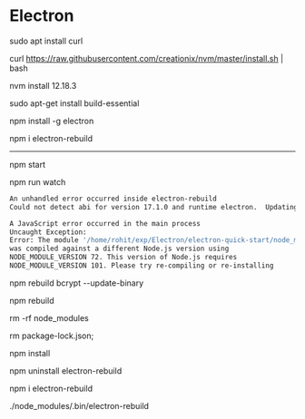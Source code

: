 # Electron

sudo apt install curl

curl https://raw.githubusercontent.com/creationix/nvm/master/install.sh | bash

nvm install 12.18.3

sudo apt-get install build-essential

npm install -g electron

npm i electron-rebuild
_____________________________________________


npm start 

npm run watch

```bash
An unhandled error occurred inside electron-rebuild
Could not detect abi for version 17.1.0 and runtime electron.  Updating "node-abi" might help solve this issue if it is a new release of electron

A JavaScript error occurred in the main process
Uncaught Exception:
Error: The module '/home/rohit/exp/Electron/electron-quick-start/node_modules/node-pty/build/Release/pty.node'
was compiled against a different Node.js version using
NODE_MODULE_VERSION 72. This version of Node.js requires
NODE_MODULE_VERSION 101. Please try re-compiling or re-installing
```


npm rebuild bcrypt --update-binary

npm rebuild

rm -rf node_modules

rm package-lock.json;

npm install

npm uninstall electron-rebuild

npm i electron-rebuild

./node_modules/.bin/electron-rebuild
